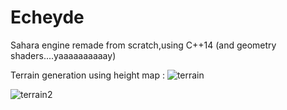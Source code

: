 # Echeyde
Sahara engine remade from scratch,using C++14 (and geometry shaders....yaaaaaaaaaay)


Terrain generation using height map :
![terrain](https://cloud.githubusercontent.com/assets/18567118/23819765/1fd1e458-060b-11e7-975c-12dae066d6cd.png)

![terrain2](https://cloud.githubusercontent.com/assets/18567118/23819968/e94ea11a-060e-11e7-8b1f-f60b214488e5.png)
